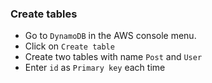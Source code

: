 ### Create tables

- Go to `DynamoDB` in the AWS console menu.
- Click on `Create table`
- Create two tables with name `Post` and `User`
- Enter `id` as `Primary key` each time